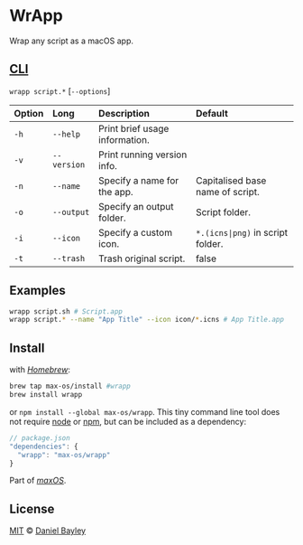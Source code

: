 WrApp
=====
Wrap any script as a macOS app.

[CLI]
-----
`wrapp script.*` [`--options`]

| Option | Long        | Description                    | Default                           |
|:-------|:------------|:-------------------------------|:----------------------------------|
| `-h`   | `--help`    | Print brief usage information. |                                   |
| `-v`   | `--version` | Print running version info.    |                                   |
| `-n`   | `--name`    | Specify a name for the app.    | Capitalised base name of script.  |
| `-o`   | `--output`  | Specify an output folder.      | Script folder.                    |
| `-i`   | `--icon`    | Specify a custom icon.         | `*.(icns\|png)` in script folder. |
| `-t`   | `--trash`   | Trash original script.         | false                             |

Examples
--------
~~~ sh
wrapp script.sh # Script.app
wrapp script.* --name "App Title" --icon icon/*.icns # App Title.app
~~~

Install
-------
with _[Homebrew]_:
~~~ sh
brew tap max-os/install #wrapp
brew install wrapp
~~~

or `npm install --global max-os/wrapp`.
This tiny command line tool does not require [node] or [npm], but can be included as a dependency:
~~~ js
// package.json
"dependencies": {
  "wrapp": "max-os/wrapp"
}
~~~

Part of _[maxOS]_.

License
-------
[MIT] © [Daniel Bayley]

[MIT]:              LICENSE.md
[Daniel Bayley]:    https://github.com/danielbayley

[maxos]:            http://max-os.github.io
[cli]:              help.txt

[homebrew]:         http://brew.sh
[npm]:              https://npm.im
[node]:             https://nodejs.org
